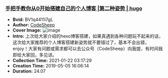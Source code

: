 ### [手把手教你从0开始搭建自己的个人博客 |第二种姿势 | hugo](https://www.bilibili.com/video/BV1q4411i7gL)
- **Bvid:** BV1q4411i7gL
- **Author:** [CodeSheep](https://space.bilibili.com/384068749)
- **Cover Image:** ![image](http://i0.hdslb.com/bfs/archive/c1b5b42353a6ea3749661d534b9658ee67bd94aa.jpg)
- **Intro:** 上次给大家介绍的hexo博客搭建，如果真遇到各种问题玩不起来的话，这次给大家推荐的个人博客搭建新姿势就不要错过了，基本不会出错，enjoy！大家有问题或需求都可以去公众号（CodeSheep）向我提，有时间我即给大家回，多见谅。
- **Collection Time:** 2021-01-22 03:17:29
- **Creation Time:** 2019-05-05 16:06:14
- **Duration:** 24.07

